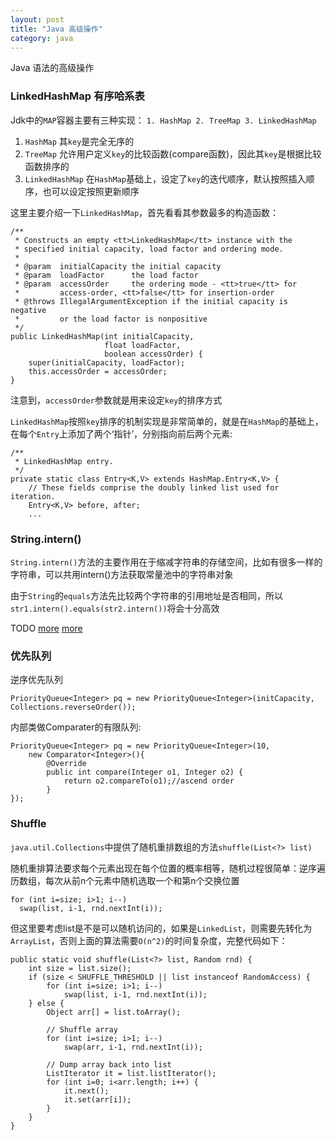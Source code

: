 ```yaml
---
layout: post
title: "Java 高级操作"
category: java
---
```


Java 语法的高级操作


### LinkedHashMap 有序哈系表

Jdk中的`MAP`容器主要有三种实现： `1. HashMap 2. TreeMap 3. LinkedHashMap`

1. `HashMap` 其`key`是完全无序的
2. `TreeMap` 允许用户定义`key`的比较函数(compare函数)，因此其`key`是根据比较函数排序的
3. `LinkedHashMap` 在`HashMap`基础上，设定了`key`的迭代顺序，默认按照插入顺序，也可以设定按照更新顺序

这里主要介绍一下`LinkedHashMap`，首先看看其参数最多的构造函数：

    /**
     * Constructs an empty <tt>LinkedHashMap</tt> instance with the
     * specified initial capacity, load factor and ordering mode.
     *
     * @param  initialCapacity the initial capacity
     * @param  loadFactor      the load factor
     * @param  accessOrder     the ordering mode - <tt>true</tt> for
     *         access-order, <tt>false</tt> for insertion-order
     * @throws IllegalArgumentException if the initial capacity is negative
     *         or the load factor is nonpositive
     */
    public LinkedHashMap(int initialCapacity,
                         float loadFactor,
                         boolean accessOrder) {
        super(initialCapacity, loadFactor);
        this.accessOrder = accessOrder;
    }


注意到，`accessOrder`参数就是用来设定`key`的排序方式

`LinkedHashMap`按照`key`排序的机制实现是非常简单的，就是在`HashMap`的基础上，在每个`Entry`上添加了两个‘指针’，分别指向前后两个元素:


    /**
     * LinkedHashMap entry.
     */
    private static class Entry<K,V> extends HashMap.Entry<K,V> {
        // These fields comprise the doubly linked list used for iteration.
        Entry<K,V> before, after;
        ...


### String.intern()

`String.intern()`方法的主要作用在于缩减字符串的存储空间，比如有很多一样的字符串，可以共用intern()方法获取常量池中的字符串对象

由于`String`的`equals`方法先比较两个字符串的引用地址是否相同，所以`str1.intern().equals(str2.intern())`将会十分高效

TODO [more](https://blog.codecentric.de/en/2012/03/save-memory-by-using-string-intern-in-java/) [more](http://stackoverflow.com/questions/1091045/is-it-good-practice-to-use-java-lang-string-intern)

### 优先队列

逆序优先队列 

    PriorityQueue<Integer> pq = new PriorityQueue<Integer>(initCapacity, Collections.reverseOrder());

内部类做Comparater的有限队列:
    
    PriorityQueue<Integer> pq = new PriorityQueue<Integer>(10,
        new Comparator<Integer>(){
            @Override
            public int compare(Integer o1, Integer o2) {
                return o2.compareTo(o1);//ascend order
            }
    });

### Shuffle

`java.util.Collections`中提供了随机重排数组的方法`shuffle(List<?> list)`

随机重排算法要求每个元素出现在每个位置的概率相等，随机过程很简单：逆序遍历数组，每次从前n个元素中随机选取一个和第n个交换位置

    for (int i=size; i>1; i--)
      swap(list, i-1, rnd.nextInt(i));

但这里要考虑list是不是可以随机访问的，如果是`LinkedList`，则需要先转化为`ArrayList`，否则上面的算法需要`O(n^2)`的时间复杂度，完整代码如下：

    public static void shuffle(List<?> list, Random rnd) {
        int size = list.size();
        if (size < SHUFFLE_THRESHOLD || list instanceof RandomAccess) {
            for (int i=size; i>1; i--)
                swap(list, i-1, rnd.nextInt(i));
        } else {
            Object arr[] = list.toArray();

            // Shuffle array
            for (int i=size; i>1; i--)
                swap(arr, i-1, rnd.nextInt(i));

            // Dump array back into list
            ListIterator it = list.listIterator();
            for (int i=0; i<arr.length; i++) {
                it.next();
                it.set(arr[i]);
            }
        }
    }
